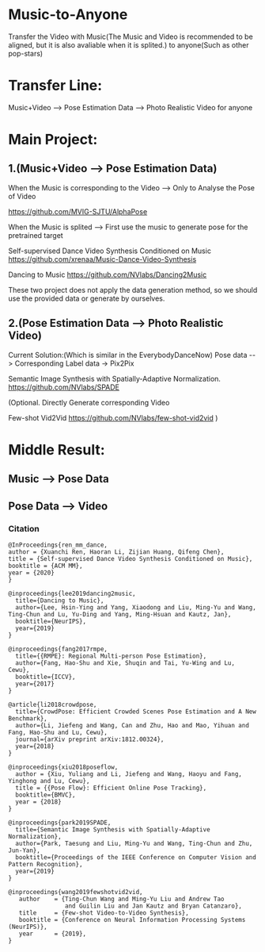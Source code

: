 # Music-to-Anyone

Transfer the Video with Music(The Music and Video is recommended to be aligned, but it is also avaliable when it is splited.) to anyone(Such as other pop-stars)

#  Transfer Line:
Music+Video --> Pose Estimation Data --> Photo Realistic Video for anyone


#  Main Project:

##  1.(Music+Video --> Pose Estimation Data)
When the Music is corresponding to the Video   --> Only to Analyse the Pose of Video

https://github.com/MVIG-SJTU/AlphaPose

When the Music is splited  -->  First use the music to generate pose for the pretrained target

Self-supervised Dance Video Synthesis Conditioned on Music
https://github.com/xrenaa/Music-Dance-Video-Synthesis

Dancing to Music
https://github.com/NVlabs/Dancing2Music

These two project does not apply the data generation method, so we should use the provided data or generate by ourselves.

##  2.(Pose Estimation Data  --> Photo Realistic Video)

Current Solution:(Which is similar in the EverybodyDanceNow)
Pose data  --> Corresponding Label data  -> Pix2Pix

Semantic Image Synthesis with Spatially-Adaptive Normalization.
https://github.com/NVlabs/SPADE

(Optional. Directly Generate corresponding Video

Few-shot Vid2Vid
https://github.com/NVlabs/few-shot-vid2vid
)

#  Middle Result:

## Music  -->  Pose Data



## Pose Data  -->  Video

### Citation

```
@InProceedings{ren_mm_dance,
author = {Xuanchi Ren, Haoran Li, Zijian Huang, Qifeng Chen},
title = {Self-supervised Dance Video Synthesis Conditioned on Music},
booktitle = {ACM MM},
year = {2020}
}
```

```
@inproceedings{lee2019dancing2music,
  title={Dancing to Music},
  author={Lee, Hsin-Ying and Yang, Xiaodong and Liu, Ming-Yu and Wang, Ting-Chun and Lu, Yu-Ding and Yang, Ming-Hsuan and Kautz, Jan},
  booktitle={NeurIPS},
  year={2019}
}
```

```
@inproceedings{fang2017rmpe,
  title={{RMPE}: Regional Multi-person Pose Estimation},
  author={Fang, Hao-Shu and Xie, Shuqin and Tai, Yu-Wing and Lu, Cewu},
  booktitle={ICCV},
  year={2017}
}
```

```
@article{li2018crowdpose,
  title={CrowdPose: Efficient Crowded Scenes Pose Estimation and A New Benchmark},
  author={Li, Jiefeng and Wang, Can and Zhu, Hao and Mao, Yihuan and Fang, Hao-Shu and Lu, Cewu},
  journal={arXiv preprint arXiv:1812.00324},
  year={2018}
}
```

```
@inproceedings{xiu2018poseflow,
  author = {Xiu, Yuliang and Li, Jiefeng and Wang, Haoyu and Fang, Yinghong and Lu, Cewu},
  title = {{Pose Flow}: Efficient Online Pose Tracking},
  booktitle={BMVC},
  year = {2018}
}
```

```
@inproceedings{park2019SPADE,
  title={Semantic Image Synthesis with Spatially-Adaptive Normalization},
  author={Park, Taesung and Liu, Ming-Yu and Wang, Ting-Chun and Zhu, Jun-Yan},
  booktitle={Proceedings of the IEEE Conference on Computer Vision and Pattern Recognition},
  year={2019}
}
```

```
@inproceedings{wang2019fewshotvid2vid,
   author    = {Ting-Chun Wang and Ming-Yu Liu and Andrew Tao 
                and Guilin Liu and Jan Kautz and Bryan Catanzaro},
   title     = {Few-shot Video-to-Video Synthesis},
   booktitle = {Conference on Neural Information Processing Systems (NeurIPS)},   
   year      = {2019},
}
```
